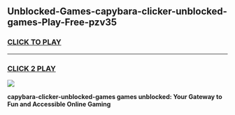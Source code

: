 
## Unblocked-Games-capybara-clicker-unblocked-games-Play-Free-pzv35
<h3>
<a href="https://premium76.site?title=capybara-clicker-unblocked-games&ref=18A">CLICK TO PLAY</a></h3>
<hr>

<h3>
<a href="https://premium76.site?title=capybara-clicker-unblocked-games&ref=18A">CLICK 2 PLAY</a>
  
</h3>

<a href="https://premium76.site?title=capybara-clicker-unblocked-games&ref=18A"><img src="https://clearcache.store/games.png"></a>


**capybara-clicker-unblocked-games games unblocked: Your Gateway to Fun and Accessible Online Gaming**
